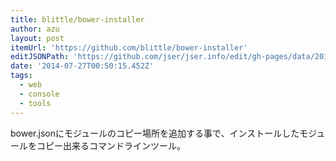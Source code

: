 ```yaml
---
title: blittle/bower-installer
author: azu
layout: post
itemUrl: 'https://github.com/blittle/bower-installer'
editJSONPath: 'https://github.com/jser/jser.info/edit/gh-pages/data/2014/07/index.json'
date: '2014-07-27T00:50:15.452Z'
tags:
  - web
  - console
  - tools
---
```

bower.jsonにモジュールのコピー場所を追加する事で、インストールしたモジュールをコピー出来るコマンドラインツール。
